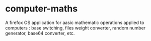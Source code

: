 computer-maths
==============

A firefox OS application for aasic mathematic operations applied to computers : base switching, files weight converter, random number generator, base64 converter, etc.
